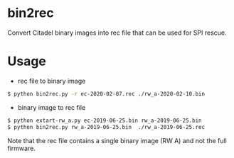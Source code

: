 # bin2rec

Convert Citadel binary images into rec file that can be used for SPI rescue.

# Usage

* rec file to binary image

```bash
$ python bin2rec.py -r ec-2020-02-07.rec ./rw_a-2020-02-10.bin
```

* binary image to rec file

```bash
$ python extart-rw_a.py ec-2019-06-25.bin rw_a-2019-06-25.bin
$ python bin2rec.py rw_a-2019-06-25.bin  ./rw_a-2019-06-25.rec
```

Note that the rec file contains a single binary image (RW A) and not the full firmware.
